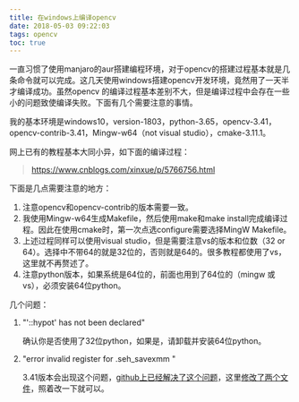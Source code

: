 ```yaml
---
title: 在windows上编译opencv
date: 2018-05-03 09:22:03
tags: opencv
toc: true
---
```

一直习惯了使用manjaro的aur搭建编程环境，对于opencv的搭建过程基本就是几条命令就可以完成。这几天使用windows搭建opencv开发环境，竟然用了一天半才编译成功。虽然opencv 的编译过程基本差别不大，但是编译过程中会存在一些小的问题致使编译失败。下面有几个需要注意的事情。
<!--more-->
我的基本环境是windows10，version-1803，python-3.65，opencv-3.41，opencv-contrib-3.41，Mingw-w64（not visual studio），cmake-3.11.1。

网上已有的教程基本大同小异，如下面的编译过程：

> https://www.cnblogs.com/xinxue/p/5766756.html

下面是几点需要注意的地方：

1. 注意opencv和opencv-contrib的版本需要一致。
2. 我使用Mingw-w64生成Makefile，然后使用make和make install完成编译过程。因此在使用cmake时，第一次点选configure需要选择MingW Makefile。
3. 上述过程同样可以使用visual studio，但是需要注意vs的版本和位数（32 or 64）。选择中不带64的就是32位的，否则就是64的。很多教程都使用了vs，这里就不再赘述了。
4. 注意python版本，如果系统是64位的，前面也用到了64位的（mingw 或vs），必须安装64位python。

几个问题：

1. "'::hypot' has not been declared"

   确认你是否使用了32位python，如果是，请卸载并安装64位python。

2. "error invalid register for .seh_savexmm "

   3.41版本会出现这个问题，[github上已经解决了这个问题](https://github.com/opencv/opencv/pull/10936)，这里[修改了两个文件](https://github.com/opencv/opencv/pull/10936/files)，照着改一下就可以。

